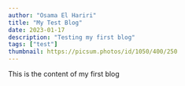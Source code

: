 ```yaml
---
author: "Osama El Hariri"
title: "My Test Blog"
date: 2023-01-17
description: "Testing my first blog"
tags: ["test"]
thumbnail: https://picsum.photos/id/1050/400/250
---
```

This is the content of my first blog